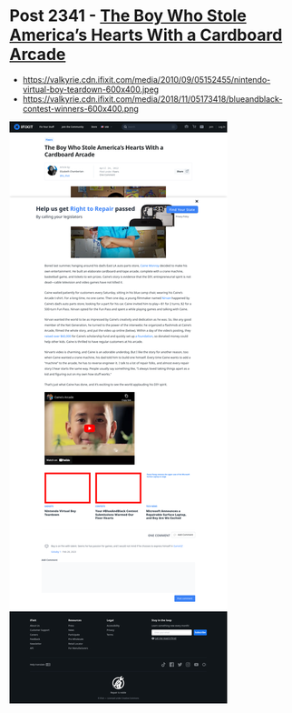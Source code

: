 # Post 2341 - [The Boy Who Stole America&#8217;s Hearts With a Cardboard Arcade](https://www.ifixit.com/News/2341/the-boy-who-stole-americas-hearts-with-a-diy-arcade)

- https://valkyrie.cdn.ifixit.com/media/2010/09/05152455/nintendo-virtual-boy-teardown-600x400.jpeg
- https://valkyrie.cdn.ifixit.com/media/2018/11/05173418/blueandblack-contest-winners-600x400.png

![screencap](screenshots/60ff935d-c41e-4ba8-a200-5c10815fce94.png)
